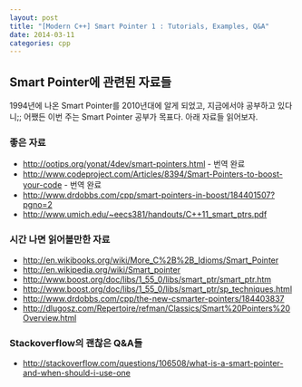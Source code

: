 ```yaml
---
layout: post
title: "[Modern C++] Smart Pointer 1 : Tutorials, Examples, Q&A"
date: 2014-03-11 
categories: cpp
---
```


## Smart Pointer에 관련된 자료들

1994년에 나온 Smart Pointer를 2010년대에 알게 되었고, 지금에서야 공부하고 있다니;; 어쨌든 이번 주는 Smart Pointer 공부가 목표다. 아래 자료들 읽어보자.

### 좋은 자료
- http://ootips.org/yonat/4dev/smart-pointers.html - 번역 완료
- http://www.codeproject.com/Articles/8394/Smart-Pointers-to-boost-your-code - 번역 완료
- http://www.drdobbs.com/cpp/smart-pointers-in-boost/184401507?pgno=2
- http://www.umich.edu/~eecs381/handouts/C++11_smart_ptrs.pdf

### 시간 나면 읽어볼만한 자료
- http://en.wikibooks.org/wiki/More_C%2B%2B_Idioms/Smart_Pointer
- http://en.wikipedia.org/wiki/Smart_pointer
- http://www.boost.org/doc/libs/1_55_0/libs/smart_ptr/smart_ptr.htm
- http://www.boost.org/doc/libs/1_55_0/libs/smart_ptr/sp_techniques.html
- http://www.drdobbs.com/cpp/the-new-csmarter-pointers/184403837
- http://dlugosz.com/Repertoire/refman/Classics/Smart%20Pointers%20Overview.html

### Stackoverflow의 괜찮은 Q&A들
- http://stackoverflow.com/questions/106508/what-is-a-smart-pointer-and-when-should-i-use-one
